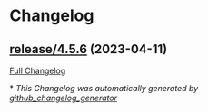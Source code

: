 # Changelog

## [release/4.5.6](https://github.com/nasa-pds-engineering-node/registry-api/tree/release/4.5.6) (2023-04-11)

[Full Changelog](https://github.com/nasa-pds-engineering-node/registry-api/compare/66b22b0ede8c41921a37521433fa15a57f33513d...release/4.5.6)



\* *This Changelog was automatically generated by [github_changelog_generator](https://github.com/github-changelog-generator/github-changelog-generator)*
